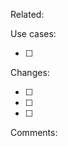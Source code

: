 <!--
    Anything in <!-- and -> are comments and would not appear to us.

    Note you do not need to provide all the fields given but the more you give the better and easier for us to figure
    out the issue.
-->

Related: <!-- Any issues or PRs that your PR relates to -->

Use cases:
* [ ] <!-- Provide atleast one use case -->

Changes:
* [ ] <!-- Provide all the changes you made -->
* [ ]
* [ ]

Comments: <!-- Anything else you want to add -->